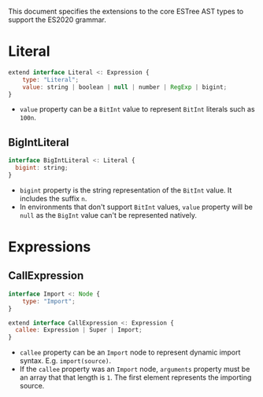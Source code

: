 This document specifies the extensions to the core ESTree AST types to support the ES2020 grammar.

# Literal

```js
extend interface Literal <: Expression {
    type: "Literal";
    value: string | boolean | null | number | RegExp | bigint;
}
```

- `value` property can be a `BitInt` value to represent `BitInt` literals
  such as `100n`.

## BigIntLiteral

```js
interface BigIntLiteral <: Literal {
  bigint: string;
}
```

- `bigint` property is the string representation of the `BitInt` value.
  It includes the suffix `n`.
- In environments that don't support `BitInt` values, `value` property will be
  `null` as the `BigInt` value can't be represented natively.

# Expressions

## CallExpression

```js
interface Import <: Node {
    type: "Import";
}
```

```js
extend interface CallExpression <: Expression {
  callee: Expression | Super | Import;
}
```

- `callee` property can be an `Import` node to represent dynamic import syntax.
  E.g. `import(source)`.
- If the `callee` property was an `Import` node, `arguments` property must be an
  array that that length is `1`. The first element represents the importing
  source.

